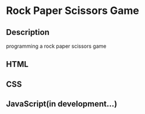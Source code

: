# Rock Paper Scissors Game

## Description
programming a rock paper scissors game

## HTML

## CSS

## JavaScript(in development...)
